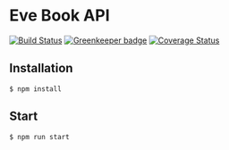 # Eve Book API

[![Build Status](https://travis-ci.org/evebook/api.svg?branch=master)](https://travis-ci.org/evebook/api)
[![Greenkeeper badge](https://badges.greenkeeper.io/evebook/api.svg)](https://greenkeeper.io/)
[![Coverage Status](https://coveralls.io/repos/github/evebook/api/badge.svg)](https://coveralls.io/github/evebook/api)

## Installation

```
$ npm install
```

## Start

```
$ npm run start
```
